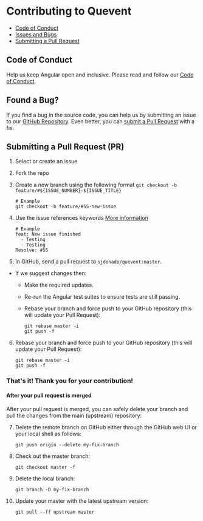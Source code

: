 # Contributing to Quevent
- [Code of Conduct](#coc)
- [Issues and Bugs](#issue)
- [Submitting a Pull Request](#submit-pr)

## <a name="coc"></a> Code of Conduct
Help us keep Angular open and inclusive. Please read and follow our [Code of Conduct][coc].

## <a name="issue"></a> Found a Bug?
If you find a bug in the source code, you can help us by
submitting an issue to our [GitHub Repository][github]. Even better, you can
[submit a Pull Request](#submit-pr) with a fix.

## <a name="submit-pr"></a> Submitting a Pull Request (PR)
1. Select or create an issue

2. Fork the repo

3. Create a new branch using the following format `git checkout -b feature/#${ISSUE_NUMBER}-${ISSUE_TITLE}`

    ```shell
    # Example
    git checkout -b feature/#55-new-issue
    ```
    
4. Use the issue references keywords [More information](https://help.github.com/en/github/managing-your-work-on-github/closing-issues-using-keywords#about-issue-references)

    ```shell
    # Example
    feat: New issue finished
      - Testing
      - Testing
    Resolve: #55
    ```
 5. In GitHub, send a pull request to `sjdonado/quevent:master`.
  * If we suggest changes then:
    * Make the required updates.
    * Re-run the Angular test suites to ensure tests are still passing.
    * Rebase your branch and force push to your GitHub repository (this will update your Pull Request):
    
      ```shell
      git rebase master -i
      git push -f
      ```
      
 6. Rebase your branch and force push to your GitHub repository (this will update your Pull Request):
 
     ```shell
    git rebase master -i
    git push -f
    ```

### That's it! Thank you for your contribution!

#### After your pull request is merged
After your pull request is merged, you can safely delete your branch and pull the changes
from the main (upstream) repository:

7. Delete the remote branch on GitHub either through the GitHub web UI or your local shell as follows:

    ```shell
    git push origin --delete my-fix-branch
    ```

8. Check out the master branch:

    ```shell
    git checkout master -f
    ```

9. Delete the local branch:

    ```shell
    git branch -D my-fix-branch
    ```

10. Update your master with the latest upstream version:

    ```shell
    git pull --ff upstream master

[coc]: https://github.com/sjdonado/quevent/blob/master/CODE_OF_CONDUCT.md
[github]: https://github.com/sjdonado/quevent